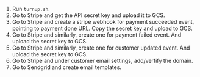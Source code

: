 1. Run `turnup.sh`.
1. Go to Stripe and get the API secret key and upload it to GCS.
1. Go to Stripe and create a stripe webhook for payment succeeded event, pointing to payment done URL. Copy the secret key and upload to GCS.
1. Go to Stripe and similarly, create one for payment failed event. And upload the secret key to GCS.
1. Go to Stripe and similarly, create one for customer updated event. And upload the secret key to GCS.
1. Go to Stripe and under customer email settings, add/verfify the domain.
1. Go to Sendgrid and create email templates.
